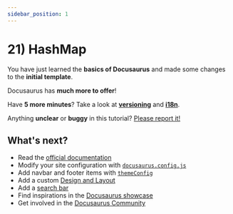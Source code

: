 ```yaml
---
sidebar_position: 1
---
```


# 21) HashMap

You have just learned the **basics of Docusaurus** and made some changes to the **initial template**.

Docusaurus has **much more to offer**!

Have **5 more minutes**? Take a look at **[versioning](../tutorial-extras/manage-docs-versions.md)** and **[i18n](../tutorial-extras/translate-your-site.md)**.

Anything **unclear** or **buggy** in this tutorial? [Please report it!](https://github.com/facebook/docusaurus/discussions/4610)

## What's next?

- Read the [official documentation](https://docusaurus.io/)
- Modify your site configuration with [`docusaurus.config.js`](https://docusaurus.io/docs/api/docusaurus-config)
- Add navbar and footer items with [`themeConfig`](https://docusaurus.io/docs/api/themes/configuration)
- Add a custom [Design and Layout](https://docusaurus.io/docs/styling-layout)
- Add a [search bar](https://docusaurus.io/docs/search)
- Find inspirations in the [Docusaurus showcase](https://docusaurus.io/showcase)
- Get involved in the [Docusaurus Community](https://docusaurus.io/community/support)
